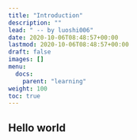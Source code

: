 ```yaml
---
title: "Introduction"
description: ""
lead: " -- by luoshi006"
date: 2020-10-06T08:48:57+00:00
lastmod: 2020-10-06T08:48:57+00:00
draft: false
images: []
menu:
  docs:
    parent: "learning"
weight: 100
toc: true
---
```


## Hello world


